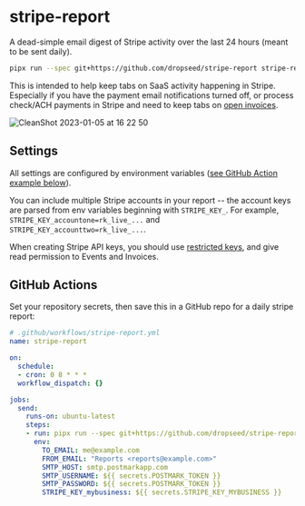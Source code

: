 # stripe-report

A dead-simple email digest of Stripe activity over the last 24 hours (meant to be sent daily).

```sh
pipx run --spec git+https://github.com/dropseed/stripe-report stripe-report
```

This is intended to help keep tabs on SaaS activity happening in Stripe.
Especially if you have the payment email notifications turned off,
or process check/ACH payments in Stripe and need to keep tabs on [open invoices](https://stripe.com/docs/invoicing/overview).

![CleanShot 2023-01-05 at 16 22 50](https://user-images.githubusercontent.com/649496/210891569-ab12d6b1-6d15-4972-b607-355e22be346d.png)

## Settings

All settings are configured by environment variables ([see GitHub Action example below](#github-actions)).

You can include multiple Stripe accounts in your report -- the account keys are parsed from env variables beginning with `STRIPE_KEY_`.
For example, `STRIPE_KEY_accountone=rk_live_...` and `STRIPE_KEY_accounttwo=rk_live_...`.

When creating Stripe API keys,
you should use [restricted keys](https://stripe.com/docs/keys#create-restricted-api-secret-key),
and give read permission to Events and Invoices.

## GitHub Actions

Set your repository secrets, then save this in a GitHub repo for a daily stripe report:

```yml
# .github/workflows/stripe-report.yml
name: stripe-report

on:
  schedule:
  - cron: 0 8 * * *
  workflow_dispatch: {}

jobs:
  send:
    runs-on: ubuntu-latest
    steps:
    - run: pipx run --spec git+https://github.com/dropseed/stripe-report stripe-report
      env:
        TO_EMAIL: me@example.com
        FROM_EMAIL: "Reports <reports@example.com>"
        SMTP_HOST: smtp.postmarkapp.com
        SMTP_USERNAME: ${{ secrets.POSTMARK_TOKEN }}
        SMTP_PASSWORD: ${{ secrets.POSTMARK_TOKEN }}
        STRIPE_KEY_mybusiness: ${{ secrets.STRIPE_KEY_MYBUSINESS }}
```
